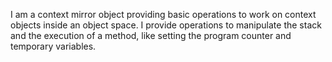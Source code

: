 I am a context mirror object providing basic operations to work on context objects inside an object space. I provide operations to manipulate the stack and the execution of a method, like setting the program counter and temporary variables.